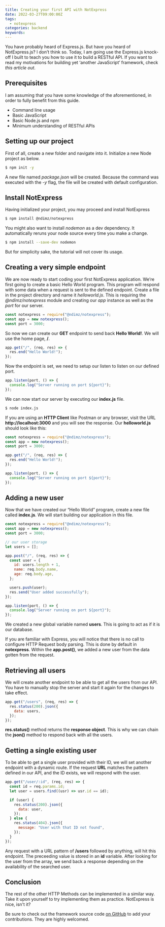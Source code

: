 ```yaml
---
title: Creating your first API with NotExpress
date: 2022-03-27T09:00:00Z
tags:
  - notexpress
categories: backend
keywords: 
---
```



You have probably heard of Express.js. But have you heard of NotExpress.js? I don’t think so. Today, I am going use the Express.js knock-off I built to teach you how to use it to build a RESTful API. If you want to read my motivations for building yet ‘another JavaScript’ framework, check _this article out_.

## Prerequisites
I am assuming that you have some knowledge of the aforementioned, in order to fully benefit from this guide.

- Command line usage
- Basic JavaScript
- Basic Node.js and npm
- Minimum understanding of RESTful APIs
## Setting up our project
First of all, create a new folder and navigate into it. Initialize a new Node project as below.
```Bash
$ npm init -y
```

A new file named _package.json_ will be created. Because the command was executed with the _-y_ flag, the file will be created with default configuration.
## Install NotExpress
Having initialized your project, you may proceed and install NotExpress
```Bash
$ npm install @ndimz/notexpress
```
You might also want to install _nodemon_ as a dev dependency. It automatically reruns your node source every time you make a change.
```Bash
$ npm install --save-dev nodemon
```
But for simplicity sake, the tutorial will not cover its usage.
## Creating a very simple endpoint
We are now ready to start coding your first NotExpress application. We’re first going to create a basic Hello World program. This program will respond with some data when a request is sent to the defined endpoint. Create a file in the project directory and name it _helloworld.js_. This is requiring the _@ndimz/notexpress_ module and creating our _app_ instance as well as the _port_ for our server.
```Javascript
const notexpress = require("@ndimz/notexpress");
const app = new notexpress();
const port = 3000;
```
So now we can create our <b>GET</b> endpoint to send back <b>Hello World!</b>. We will use the home page, <b>/</b>.
```Javascript
app.get("/", (req, res) => {
  res.end("Hello World!");
});
```
Now the endpoint is set, we need to setup our listen to listen on our defined port.
```Javascript
app.listen(port, () => {
  console.log("Server running on port ${port}");
});
```
We can now start our server by executing our <b>index.js</b> file.
```bash
$ node index.js
```
If you are using an <b>HTTP Client</b> like Postman or any browser, visit the URL <b>http://localhost:3000</b> and you will see the response.
Our <b>helloworld.js</b> should look like this:
```Javascript
const notexpress = require("@ndimz/notexpress");
const app = new notexpress();
const port = 3000;

app.get("/", (req, res) => {
  res.end("Hello World!");
});

app.listen(port, () => {
  console.log("Server running on port ${port}");
});
```
## Adding a new user
Now that we have created our “Hello World” program, create a new file called <b>index.js</b>. We will start building our application in this file.
```Javascript
const notexpress = require("@ndimz/notexpress");
const app = new notexpress();
const port = 3000;

// our user storage
let users = [];

app.post("/", (req, res) => {
  const user = {
    id: users.length + 1,
    name: req.body.name,
    age: req.body.age,
  };

  users.push(user);
  res.send("User added successfully");
});

app.listen(port, () => {
  console.log("Server running on port ${port}");
});
```
We created a new global variable named <b>users</b>. This is going to act as if it is our database.

If you are familiar with Express, you will notice that there is no call to configure HTTP Request body parsing. This is done by default in <b>notexpress</b>. Within the <b>app.post()</b>, we added a new user from the data gotten from the request.
## Retrieving all users
We will create another endpoint to be able to get all the users from our API. You have to manually stop the server and start it again for the changes to take effect.
```Javascript
app.get("/users", (req, res) => {
  res.status(200).json({
    data: users,
  });
});
```
<b>res.status()</b> method returns the <b>response object</b>. This is why we can chain the <b>json()</b> method to respond back with all the users.
## Getting a single existing user
To be able to get a single user provided with their ID, we will set another endpoint with a dynamic route. If the request <b>URL</b> matches the pattern defined in our API, and the ID exists, we will respond with the user.
```Javascript
app.get("/user/:id", (req, res) => {
  const id = req.params.id;
  let user = users.find((usr) => usr.id == id);

  if (user) {
    res.status(200).json({
      data: user,
    });
  } else {
    res.status(404).json({
      message: "User with that ID not found",
    });
  }
});
```
Any request with a URL pattern of <b>/users</b> followed by anything, will hit this endpoint. The preceeding value is stored in an <b>id</b> variable. After looking for the user from the array, we send back a response depending on the availability of the searched user.
## Conclusion
The rest of the other HTTP Methods can be implemented in a similar way.
Take it upon yourself to try implementing them as practice. NotExpress is nice, isn't it?


Be sure to check out the framework source code [on GitHub](https://github.com/ndimzKM/notexpress) to add your contributions. They are highly welcomed.
  
